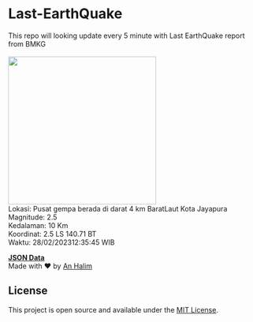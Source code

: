 # Last-EarthQuake
This repo will looking update every 5 minute with Last EarthQuake report from BMKG
<br>
<br>
<img src="https://ews.bmkg.go.id/TEWS/data/20230228123545.mmi.jpg?51612ihoclb73ua2eg6rbn2" width="300"/>
<br>
Lokasi: Pusat gempa berada di darat 4 km BaratLaut Kota Jayapura <br>
Magnitude: 2.5 <br>
Kedalaman: 10 Km <br>
Koordinat: 2.5 LS 140.71 BT <br>
Waktu: 28/02/202312:35:45 WIB <br>

<a href="./data/data.json">**JSON Data**</a>
<br>
Made with ❤️ by <a href="https://github.com/an-halim">An Halim</a>
## License

This project is open source and available under the [MIT License](LICENSE).
